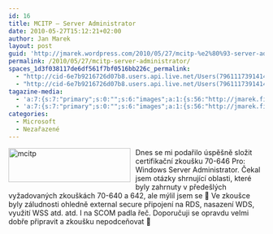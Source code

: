 ```yaml
---
id: 16
title: MCITP – Server Administrator
date: 2010-05-27T15:12:21+02:00
author: Jan Marek
layout: post
guid: 'http://jmarek.wordpress.com/2010/05/27/mcitp-%e2%80%93-server-administrator'
permalink: /2010/05/27/mcitp-server-administrator/
spaces_1d3f038117de6df561f7bf0516bb226c_permalink:
  - "http://cid-6e7b9216726d07b8.users.api.live.net/Users(7961117391414167480)/Blogs('6E7B9216726D07B8!242')/Entries('6E7B9216726D07B8!345')?authkey=EpZNAU0huAk%24"
  - "http://cid-6e7b9216726d07b8.users.api.live.net/Users(7961117391414167480)/Blogs('6E7B9216726D07B8!242')/Entries('6E7B9216726D07B8!345')?authkey=EpZNAU0huAk%24"
tagazine-media:
  - 'a:7:{s:7:"primary";s:0:"";s:6:"images";a:1:{s:56:"http://jmarek.files.wordpress.com/2010/05/mcitp5b45d.png";a:6:{s:8:"file_url";s:56:"http://jmarek.files.wordpress.com/2010/05/mcitp5b45d.png";s:5:"width";s:3:"250";s:6:"height";s:2:"70";s:4:"type";s:5:"image";s:4:"area";s:5:"17500";s:9:"file_path";s:0:"";}}s:6:"videos";a:0:{}s:11:"image_count";s:1:"1";s:6:"author";s:8:"17238236";s:7:"blog_id";s:8:"16623371";s:9:"mod_stamp";s:19:"2010-10-12 15:57:33";}'
  - 'a:7:{s:7:"primary";s:0:"";s:6:"images";a:1:{s:56:"http://jmarek.files.wordpress.com/2010/05/mcitp5b45d.png";a:6:{s:8:"file_url";s:56:"http://jmarek.files.wordpress.com/2010/05/mcitp5b45d.png";s:5:"width";s:3:"250";s:6:"height";s:2:"70";s:4:"type";s:5:"image";s:4:"area";s:5:"17500";s:9:"file_path";s:0:"";}}s:6:"videos";a:0:{}s:11:"image_count";s:1:"1";s:6:"author";s:8:"17238236";s:7:"blog_id";s:8:"16623371";s:9:"mod_stamp";s:19:"2010-10-12 15:57:33";}'
categories:
  - Microsoft
  - Nezařazené
---
```

<div id="msgcns!6E7B9216726D07B8!345" class="bvMsg">
  <p>
    <a href="http://janmarek.eu/wp-content/uploads/2010/10/mcitp5b45d.png" rel="WLPP"><img style="border-bottom:0;border-left:0;display:inline;border-top:0;border-right:0;margin:0 10px 10px 0;" title="mcitp" border="0" alt="mcitp" align="left" src="http://janmarek.eu/wp-content/uploads/2010/10/mcitp5b45d.png?w=250" width="240" height="67" /></a> Dnes se mi podařilo úspěšně složit certifikační zkoušku 70-646 Pro: Windows Server Administrator. Čekal jsem otázky shrnující oblasti, které byly zahrnuty v předešlých vyžadovaných zkouškách 70-640 a 642, ale mýlil jsem se 🙂 Ve zkoušce byly záludnosti ohledně external secure připojení na RDS, nasazení WDS, využití WSS atd. atd. I na SCOM padla řeč. Doporučuji se opravdu velmi dobře připravit a zkoušku nepodceňovat 🙂
  </p>
</div>